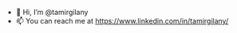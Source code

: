 - 👋 Hi, I’m @tamirgilany
- 📫 You can reach me at https://www.linkedin.com/in/tamirgilany/

<!---
tamirgilany/tamirgilany is a ✨ special ✨ repository because its `README.md` (this file) appears on your GitHub profile.
You can click the Preview link to take a look at your changes.
--->
